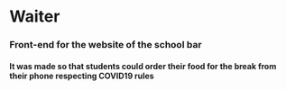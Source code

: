 # Waiter

### Front-end for the website of the school bar

#### It was made so that students could order their food for the break from their phone respecting COVID19 rules
